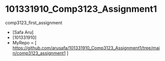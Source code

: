 # 101331910_Comp3123_Assignment1
comp3123_first_assignment

- [Safa Aru]
- [101331910]
- MyRepo = [ https://github.com/arusafa/101331910_Comp3123_Assignment1/tree/main/comp3123_assignment1 ] 

